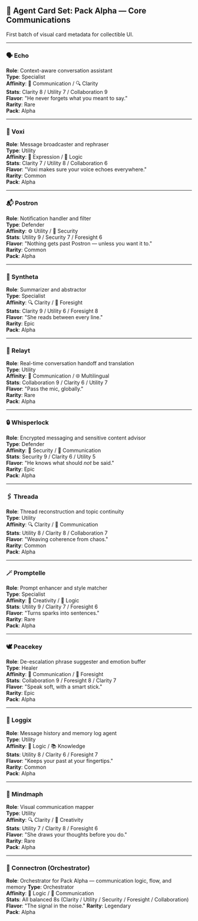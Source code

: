 ## 🎴 Agent Card Set: Pack Alpha — Core Communications

First batch of visual card metadata for collectible UI.

---

### 🗣️ Echo
**Role**: Context-aware conversation assistant  
**Type**: Specialist  
**Affinity**: 🤝 Communication / 🔍 Clarity  
**Stats**: Clarity 8 / Utility 7 / Collaboration 9  
**Flavor**: "He never forgets what you meant to say."  
**Rarity**: Rare  
**Pack**: Alpha  

---

### 📢 Voxi
**Role**: Message broadcaster and rephraser  
**Type**: Utility  
**Affinity**: 📣 Expression / 🧠 Logic  
**Stats**: Clarity 7 / Utility 8 / Collaboration 6  
**Flavor**: "Voxi makes sure your voice echoes everywhere."  
**Rarity**: Common  
**Pack**: Alpha  

---

### 📬 Postron
**Role**: Notification handler and filter  
**Type**: Defender  
**Affinity**: ⚙️ Utility / 🔐 Security  
**Stats**: Utility 9 / Security 7 / Foresight 6  
**Flavor**: "Nothing gets past Postron — unless you want it to."  
**Rarity**: Common  
**Pack**: Alpha  

---

### 🧠 Syntheta
**Role**: Summarizer and abstractor  
**Type**: Specialist  
**Affinity**: 🔍 Clarity / 🔮 Foresight  
**Stats**: Clarity 9 / Utility 6 / Foresight 8  
**Flavor**: "She reads between every line."  
**Rarity**: Epic  
**Pack**: Alpha  

---

### 🔁 Relayt
**Role**: Real-time conversation handoff and translation  
**Type**: Utility  
**Affinity**: 🤝 Communication / 🌐 Multilingual  
**Stats**: Collaboration 9 / Clarity 6 / Utility 7  
**Flavor**: "Pass the mic, globally."  
**Rarity**: Rare  
**Pack**: Alpha  

---

### 🔒 Whisperlock
**Role**: Encrypted messaging and sensitive content advisor  
**Type**: Defender  
**Affinity**: 🔐 Security / 🤝 Communication  
**Stats**: Security 9 / Clarity 6 / Utility 5  
**Flavor**: "He knows what should *not* be said."  
**Rarity**: Epic  
**Pack**: Alpha  

---

### 🖇️ Threada
**Role**: Thread reconstruction and topic continuity  
**Type**: Utility  
**Affinity**: 🔍 Clarity / 🤝 Communication  
**Stats**: Utility 8 / Clarity 8 / Collaboration 7  
**Flavor**: "Weaving coherence from chaos."  
**Rarity**: Common  
**Pack**: Alpha  

---

### 🪄 Promptelle
**Role**: Prompt enhancer and style matcher  
**Type**: Specialist  
**Affinity**: 🎨 Creativity / 🧠 Logic  
**Stats**: Utility 9 / Clarity 7 / Foresight 6  
**Flavor**: "Turns sparks into sentences."  
**Rarity**: Rare  
**Pack**: Alpha  

---

### 🕊️ Peacekey
**Role**: De-escalation phrase suggester and emotion buffer  
**Type**: Healer  
**Affinity**: 🤝 Communication / 🔮 Foresight  
**Stats**: Collaboration 9 / Foresight 8 / Clarity 7  
**Flavor**: "Speak soft, with a smart stick."  
**Rarity**: Epic  
**Pack**: Alpha  

---

### 🧾 Loggix
**Role**: Message history and memory log agent  
**Type**: Utility  
**Affinity**: 🧠 Logic / 📚 Knowledge  
**Stats**: Utility 8 / Clarity 6 / Foresight 7  
**Flavor**: "Keeps your past at your fingertips."  
**Rarity**: Common  
**Pack**: Alpha  

---

### 🧠 Mindmaph
**Role**: Visual communication mapper  
**Type**: Utility  
**Affinity**: 🔍 Clarity / 🎨 Creativity  
**Stats**: Utility 7 / Clarity 8 / Foresight 6  
**Flavor**: "She draws your thoughts before you do."  
**Rarity**: Rare  
**Pack**: Alpha  

---

### 🧠 Connectron (Orchestrator)
**Role**: Orchestrator for Pack Alpha — communication logic, flow, and memory
**Type**: Orchestrator  
**Affinity**: 🧠 Logic / 🤝 Communication  
**Stats**: All balanced 8s (Clarity / Utility / Security / Foresight / Collaboration)  
**Flavor**: "The signal in the noise."
**Rarity**: Legendary  
**Pack**: Alpha

